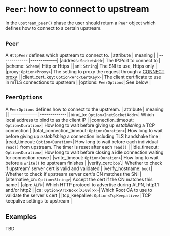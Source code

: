 # `Peer`: how to connect to upstream

In the `upstream_peer()` phase the user should return a `Peer` object which defines how to connect to a certain upstream.

## `Peer`
A `HttpPeer` defines which upstream to connect to.
| attribute      | meaning        |
| ------------- |-------------|
|address: `SocketAddr`| The IP:Port to connect to |
|scheme: `Scheme`| Http or Https |
|sni: `String`| The SNI to use, Https only |
|proxy: `Option<Proxy>`| The setting to proxy the request through a [CONNECT proxy](https://developer.mozilla.org/en-US/docs/Web/HTTP/Methods/CONNECT) |
|client_cert_key: `Option<Arc<CertKey>>`| The client certificate to use in mTLS connections to upstream |
|options: `PeerOptions`| See below |


## `PeerOptions`
A `PeerOptions` defines how to connect to the upstream.
| attribute      | meaning        |
| ------------- |-------------|
|bind_to: `Option<InetSocketAddr>`| Which local address to bind to as the client IP |
|connection_timeout: `Option<Duration>`| How long to wait before giving up *establishing* a TCP connection |
|total_connection_timeout: `Option<Duration>`| How long to wait before giving up *establishing* a connection including TLS handshake time |
|read_timeout: `Option<Duration>`| How long to wait before each individual `read()` from upstream. The timer is reset after each `read()` |
|idle_timeout: `Option<Duration>`| How long to wait before closing a idle connection waiting for connection reuse |
|write_timeout: `Option<Duration>`| How long to wait before a `write()` to upstream finishes |
|verify_cert: `bool`| Whether to check if upstream' server cert is valid and validated |
|verify_hostname: `bool`| Whether to check if upstream server cert's CN matches the SNI |
|alternative_cn: `Option<String>`| Accept the cert if the CN matches this name |
|alpn: `ALPN`| Which HTTP protocol to advertise during ALPN, http1.1 and/or http2 |
|ca: `Option<Arc<Box<[X509]>>>`| Which Root CA to use to validate the server's cert |
|tcp_keepalive: `Option<TcpKeepalive>`| TCP keepalive settings to upstream |

## Examples
TBD

